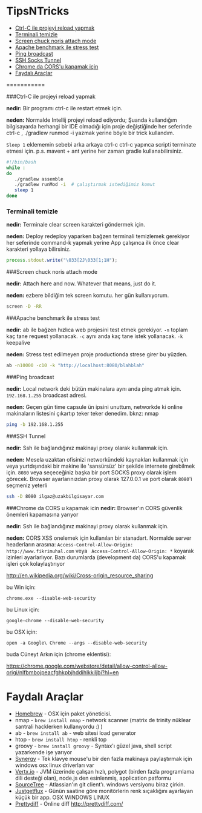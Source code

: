 TipsNTricks
===========

- [Ctrl-C ile projeyi reload yapmak](#ctrl-c-ile-projeyi-reload-yapmak)
- [Terminali temizle](#terminali-temizle)
- [Screen chuck noris attach mode](#screen-chuck-noris-attach-mode)
- [Apache benchmark ile stress test](#apache-benchmark-ile-stress-test)
- [Ping broadcast](#ping-broadcast)
- [SSH Socks Tunnel](#ssh-tunnel)
- [Chrome da CORS'u kapamak için](Chrome-da-CORS-u-kapamak-icin)
- [Faydalı Araçlar](#faydal%C4%B1-ara%C3%A7lar)

===========

###Ctrl-C ile projeyi reload yapmak

**nedir:** Bir programı ctrl-c ile restart etmek için.
   
**neden:** Normalde Intellij projeyi reload ediyordu; Şuanda kullandığım bilgisayarda herhangi bir IDE olmadığı için proje değiştiğinde her seferinde ctrl-c , ./gradlew runmod -i yazmak yerine böyle bir trick kullandım. 

`Sleep 1` eklememin sebebi arka arkaya ctrl-c ctrl-c yapınca scripti terminate etmesi için. p.s. mavent + ant yerine her zaman gradle kullanabilirsiniz.

```bash
#!/bin/bash
while :
do
   ./gradlew assemble
   ./gradlew runMod -i  # çalıştırmak istediğimiz komut
   sleep 1
done
```

### Terminali temizle
**nedir:** Terminale clear screen karakteri göndermek için.

**neden:** Deploy redeploy yaparken bağzen terminali temizlemek gerekiyor her seferinde command-k yapmak yerine App çalışınca ilk önce clear karakteri yollaya bilirsiniz.

```javascript
process.stdout.write("\033[2J\033[1;1H");
```


###Screen chuck noris attach mode

**nedir:** Attach here and now. Whatever that means, just do it.
   
**neden:** ezbere bildiğim tek screen komutu. her gün kullanıyorum.

```bash
screen -D -RR
```



###Apache benchmark ile stress test

**nedir:** ab ile bağzen hızlıca web projesini test etmek gerekiyor. 
`-n` toplam kaç tane request yollanacak.
`-c` aynı anda kaç tane istek yollanacak.
`-k` keepalive
   
**neden:** Stress test edilmeyen proje productionda strese girer bu yüzden.

```bash
ab -n10000 -c10 -k "http://localhost:8080/blahblah"
```


###Ping broadcast

**nedir:** Local network deki bütün makinalara aynı anda ping atmak için. `192.168.1.255` broadcast adresi.

**neden:** Geçen gün time capsule ün ipsini unuttum, networkde ki online makinaların listesini çıkartıp teker teker denedim. bknz: nmap

```bash
ping -b 192.168.1.255
```



###SSH Tunnel

**nedir:** Ssh ile bağlandığınız makinayi proxy olarak kullanmak için.

**neden:** Mesela uzaktan ofisinizi networkündeki kaynakları kullanmak için veya yurtdışındaki bir makine ile 'sansürsüz' bir şekilde internete girebilmek için. `8080` veya seçeceğiniz başka bir port SOCKS proxy olarak işlem görecek. Browser ayarlarınızdan proxy olarak 127.0.0.1 ve port olarak `8080`'i seçmeniz yeterli

```bash
ssh -D 8080 ilgaz@uzakbilgisayar.com
```


###Chrome da CORS u kapamak icin
**nedir:** Browser'ın CORS güvenlik önemleri kapamasına yarıyor

**nedir:** Ssh ile bağlandığınız makinayi proxy olarak kullanmak için.

**neden:** CORS XSS onelemek için kullanılan bir stanadart. Normalde server headerların arasına: `Access-Control-Allow-Origin: http://www.fikrimuhal.com` veya  ` Access-Control-Allow-Origin: *` koyarak izinleri ayarlarlıyor. Bazı durumlarda (development da) CORS'u kapamak işleri çok kolaylaştırıyor

http://en.wikipedia.org/wiki/Cross-origin_resource_sharing

bu Win için:
```
chrome.exe --disable-web-security
```

bu Linux için:
```
google-chrome --disable-web-security
```
bu OSX için:
```
open -a Google\ Chrome --args --disable-web-security
```
buda Cüneyt Arkın için (chrome eklentisi):

https://chrome.google.com/webstore/detail/allow-control-allow-origi/nlfbmbojpeacfghkpbjhddihlkkiljbi?hl=en

Faydalı Araçlar
===========

* [Homebrew] - OSX için paket yöneticisi. 
* nmap - `brew install nmap` - network scanner (matrix de trinity nüklear santrali hacklerken kullanıyordu :) )
* ab - `brew install ab` - web sitesi load generator
* htop - `brew install htop` - renkli top
* groovy - `brew install groovy` - Syntax'ı güzel java, shell script yazarkende işe yarıyor
* [Synergy] - Tek klavye mouse'u bir den fazla makinaya paylaştırmak için windows osx linux driverları var
* [Vertx.io] - JVM üzerinde çalışan hızlı, polygot (birden fazla programlama dili desteği olan), node.js den esinlenmiş, application patformu 
* [SourceTree] - Atlassian'ın git client'ı. windows versiyonu biraz çirkin.
* [Justgetflux] - Günün saatine göre monitörlerin renk sıçaklığını ayarlayan küçük bir app. OSX WINDOWS LINUX
* [Prettydiff] - Online diff http://prettydiff.com/

[Homebrew]: http://brew.sh/
[Synergy]: http://synergy-foss.org/
[Vertx.io]: http://vertx.io/
[SourceTree]: http://www.sourcetreeapp.com/
[Justgetflux]: http://justgetflux.com/
[Prettydiff]: http://prettydiff.com/
